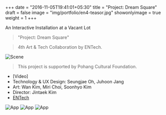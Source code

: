 +++
date = "2016-11-05T19:41:01+05:30"
title = "Project: Dream Square"
draft = false
image = "img/portfolio/en4-teasor.jpg"
showonlyimage = true
weight = 1
+++

An Interactive Installation at a Vacant Lot
<!--more-->

> "Project: Dream Square"

> 4th Art & Tech Collaboration by ENTech.
 
![Scene][1]

> This project is supported by Pohang Cultural Foundation.

* [Video] 
* Technology & UX Design: Seungjae Oh, Juhoon Jang
* Art: Wan Kim, Miri Choi, Soonhyo Kim
* Director: Jintaek Kim
* [ENTech](fb.me/arttechbiz)

![App][2]
![App][3]
![App][4]



[1]: /img/portfolio/en4-scene.jpg
[2]: /img/portfolio/en4-under.jpg
[3]: /img/portfolio/en4-chair.jpg
[4]: /img/portfolio/en4-infinity.jpg
